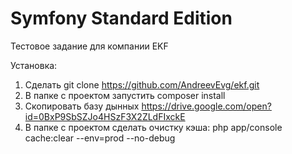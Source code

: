 Symfony Standard Edition
========================

Тестовое задание для компании EKF

Установка:
1) Сделать git clone https://github.com/AndreevEvg/ekf.git
2) В папке с проектом запустить composer install
3) Скопировать базу дынных https://drive.google.com/open?id=0BxP9SbSZJo4HSzF3X2ZLdFIxckE
4) В папке с проектом сделать очистку кэша: php app/console cache:clear --env=prod --no-debug